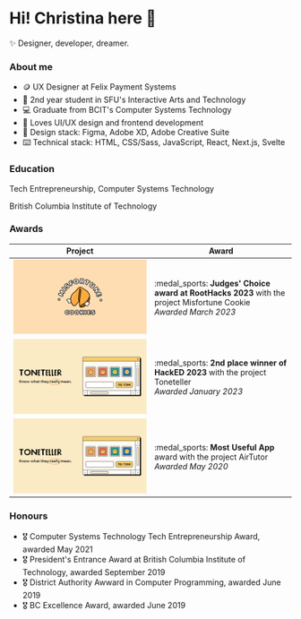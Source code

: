 # Hi! Christina here 👋
:sparkles: Designer, developer, dreamer.

### About me
- :coin: UX Designer at Felix Payment Systems 
- :school: 2nd year student in SFU's Interactive Arts and Technology
- :computer: Graduate from BCIT's Computer Systems Technology
- :smiling_face_with_three_hearts: Loves UI/UX design and frontend development
- :straight_ruler: Design stack: Figma, Adobe XD, Adobe Creative Suite
- :keyboard: Technical stack: HTML, CSS/Sass, JavaScript, React, Next.js, Svelte

### Education
Tech Entrepreneurship, Computer Systems Technology

British Columbia Institute of Technology

### Awards
<table width="100%">
  <thead>
    <tr>
      <th width="50%">Project</th>
      <th width="50%">Award</th>
    </tr>
  </thead>
  <tbody>
    <tr>
      <td width="50%"><img src="https://github.com/christinaraganit/christinaraganit/blob/main/misfortune-cookies.png"/></td>
      <td width="50%">:medal_sports: <b>Judges' Choice award at RootHacks 2023</b> with the project Misfortune Cookie<br/><i>Awarded March 2023</i></td>
    </tr>
    <tr>
      <td width="50%"><img src="https://github.com/christinaraganit/christinaraganit/blob/main/toneteller.png"/></td>
      <td width="50%">:medal_sports: <b>2nd place winner of HackED 2023</b> with the project Toneteller<br/><i>Awarded January 2023</i></td>
    </tr>
   <tr>
      <td width="50%"><img src="https://github.com/christinaraganit/christinaraganit/blob/main/toneteller.png"/></td>
      <td width="50%">:medal_sports: <b>Most Useful App</b> award with the project AirTutor<br/><i>Awarded May 2020</i></td>
    </tr>
  </tbody>
</table>

### Honours
- :medal_military: Computer Systems Technology Tech Entrepreneurship Award, awarded May 2021
- :medal_military: President's Entrance Award at British Columbia Institute of Technology, awarded September 2019
- :medal_military: District Authority Awward in Computer Programming, awarded June 2019
- :medal_military: BC Excellence Award, awarded June 2019
